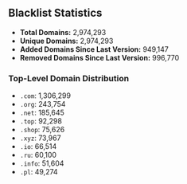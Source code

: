 ## Blacklist Statistics

- **Total Domains:** 2,974,293
- **Unique Domains:** 2,974,293
- **Added Domains Since Last Version:** 949,147
- **Removed Domains Since Last Version:** 996,770

### Top-Level Domain Distribution

-  `.com`: 1,306,299
-  `.org`: 243,754
-  `.net`: 185,645
-  `.top`: 92,298
-  `.shop`: 75,626
-  `.xyz`: 73,967
-  `.io`: 66,514
-  `.ru`: 60,100
-  `.info`: 51,604
-  `.pl`: 49,274
